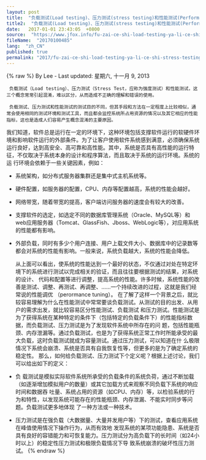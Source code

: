 ```yaml
---
layout: post
title:  "负载测试(Load testing)、压力测试(stress testing)和性能测试(Performance Evaluation Test)的异同"
title2:  "负载测试(Load testing)、压力测试(stress testing)和性能测试(Performance Evaluation Test)的异同"
date:   2017-01-01 23:43:05  +0800
source:  "https://www.jfox.info/fu-zai-ce-shi-load-testing-ya-li-ce-shi-stress-testing-he-xing-neng-ce-shi-performance-evaluation-test-de-yi-tong.html"
fileName:  "20170100485"
lang:  "zh_CN"
published: true
permalink: "2017/fu-zai-ce-shi-load-testing-ya-li-ce-shi-stress-testing-he-xing-neng-ce-shi-performance-evaluation-test-de-yi-tong.html"
---
```

{% raw %}
By Lee - Last updated: 星期六, 十一月 9, 2013

     负载测试（Load testing）、压力测试（Stress Test，应称为强度测试）和性能测试，这三个概念常常引起混淆，难以区分，从而造成不正确的理解和错误的使用。

     负载测试、压力测试和性能测试的测试目的不同，但其手段和方法在一定程度上比较相似，通常会使用相同的测试环境和测试工具，而且都会监控系统所占用资源的情况以及其它相应的性能指标，这也是造成人们容易产生概念混淆的主要原因。
我们知道，软件总是运行在一定的环境下，这种环境包括支撑软件运行的软硬件环境和影响软件运行的外部条件。为了让客户使用软件系统感到满意，必须确保系统 运行良好，达到高安全、高可靠和高性能。其中，系统是否具有高性能的运行特征，不仅取决于系统本身的设计和程序算法，而且取决于系统的运行环境。系统的运 行环境会依赖于一些关键因素，例如：

- 系统架构，如分布式服务器集群还是集中式主机系统等。
- 硬件配置，如服务器的配置，CPU、内存等配置越高，系统的性能会越好。
- 网络带宽，随着带宽的提高，客户端访问服务器的速度会有较大的改善。
- 支撑软件的选定，如选定不同的数据库管理系统（Oracle、MySQL等）和web应用服务器（Tomcat、GlassFish、Jboss、WebLogic等），对应用系统的性能都有影响。
- 外部负载，同时有多少个用户连接、用户上载文件大小、数据库中的记录数等都会对系统的性能有影响。一般来说，系统负载越大，系统的性能会降低。

     从上面可以看出，使系统的性能达到一个最好的状态，不仅通过对处在特定环境下的系统进行测试以完成相关的验证，而且往往要根据测试的结果，对系统的设计、 代码和配置等进行调整，提高系统的性能。许多时候，系统性能的改善是测试、调整、再测试、再调整、……一个持续改进的过程，这就是我们经常说的性能调优 （perormance tuning）。
在了解了这样一个背景之后，就比较容易理解为什么在性能测试中常常要谈负载测试。从测试的目的出发、从用户的需求出发，就比较容易区分性能测试、负载测试 和压力测试。性能测试是为了获得系统在某种特定的条件下（包括特定的负载条件下）的性能指标数据，而负载测试、压力测试是为了发现软件系统中所存在的问 题，包括性能瓶颈、内存泄漏等。通过负载测试，也是为了获得系统正常工作时所能承受的最大负载，这时负载测试就成为容量测试。通过压力测试，可以知道在什 么极限情况下系统会崩溃、系统是否具有自我恢复性等，但更多的是为了确定系统的稳定性。
那么，如何给负载测试、压力测试下个定义呢？根据上述讨论，我们可以给出如下的定义：

- 负 载测试是模拟实际软件系统所承受的负载条件的系统负荷，通过不断加载（如逐渐增加模拟用户的数量）或其它加载方式来观察不同负载下系统的响应时间和数据吞 吐量、系统占用的资源（如CPU、内存）等，以检验系统的行为和特性，以发现系统可能存在的性能瓶颈、内存泄漏、不能实时同步等问题。负载测试更多地体现 了一种方法或一种技术。
- 压力测试是在强负载（大数据量、大量并发用户等）下的测试，查看应用系统在峰值使用情况下操作行为，从而有效地 发现系统的某项功能隐患、系统是否具有良好的容错能力和可恢复能力。压力测试分为高负载下的长时间（如24小时以上）的稳定性压力测试和极限负载情况下导 致系统崩溃的破坏性压力测试。
{% endraw %}
